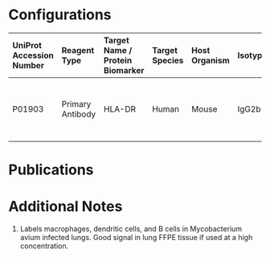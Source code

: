 # Configurations

| UniProt Accession Number   | Reagent Type     | Target Name / Protein Biomarker   | Target Species   | Host Organism   | Isotype   | Clonality   | Vendor            | Catalog Number   | Conjugate   | RRID   | Availability   | Method        | Tissue Preservation   | Target Tissue   | Tissue State   | Detergent         | Antigen Retrieval Conditions                                  | Dye Inactivation Conditions   | Recommend   | Agree               | Disagree   | Contributor         | Notes       |
|:---------------------------|:-----------------|:----------------------------------|:-----------------|:----------------|:----------|:------------|:------------------|:-----------------|:------------|:-------|:---------------|:--------------|:----------------------|:----------------|:---------------|:------------------|:--------------------------------------------------------------|:------------------------------|:------------|:--------------------|:-----------|:--------------------|:------------|
| P01903                     | Primary Antibody | HLA-DR                            | Human            | Mouse           | IgG2b     | LN-3        | Novus Biologicals | NBP2-47670       | PE          | NA     | Stock          | IBEX2D Manual | FFPE                  | Lung            | Infected       | 0.3% Triton-X-100 | pH 6 for 40 minutes at 95C (AR6 Akoya Biosciences AR600250ML) | 1 mg/ml LiBH4 15 minutes      | Yes         | 0000-0002-2692-1225 | NA         | 0000-0002-2692-1225 | [1](#notes) |

# Publications



# Additional Notes

<a name="notes"></a>
1. Labels macrophages, dendritic cells, and B cells in Mycobacterium avium infected lungs. Good signal in lung FFPE tissue if used at a high concentration.
